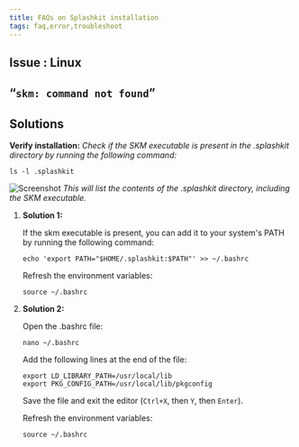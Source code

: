 ```yaml
---
title: FAQs on Splashkit installation
tags: faq,error,troubleshoot
---
```


## Issue : Linux

## “`skm: command not found`”

## Solutions

**Verify installation:** _Check if the SKM executable is present in the .splashkit directory by
running the following command:_

```shell
ls -l .splashkit
```

![Screenshot](https://i.imgur.com/Rj6RtnH.png) _This will list the contents of the .splashkit
directory, including the SKM executable._

1. **Solution 1:**

   If the skm executable is present, you can add it to your system's PATH by running the following
   command:

   ```shell
   echo 'export PATH="$HOME/.splashkit:$PATH"' >> ~/.bashrc
   ```

   Refresh the environment variables:

   ```shell
   source ~/.bashrc
   ```

1. **Solution 2:**

   Open the .bashrc file:

   ```shell
   nano ~/.bashrc
   ```

   Add the following lines at the end of the file:

   ```shell
   export LD_LIBRARY_PATH=/usr/local/lib
   export PKG_CONFIG_PATH=/usr/local/lib/pkgconfig
   ```

   Save the file and exit the editor (`Ctrl+X`, then `Y`, then `Enter`).

   Refresh the environment variables:

   ```shell
   source ~/.bashrc
   ```
